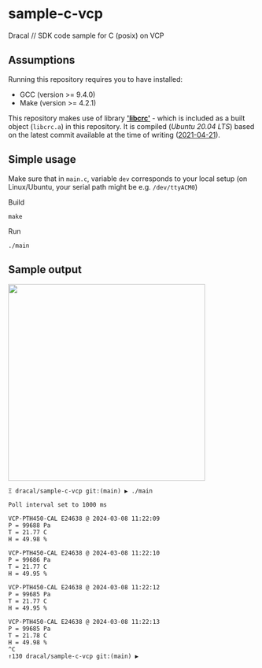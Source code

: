 # sample-c-vcp
Dracal // SDK code sample for C (posix) on VCP

## Assumptions

Running this repository requires you to have installed:
- GCC (version >= 9.4.0)
- Make (version >= 4.2.1)

This repository makes use of library [**'libcrc'**](https://github.com/lammertb/libcrc/) - which is included as a built object (`libcrc.a`) in this repository. It is compiled (_Ubuntu 20.04 LTS_) based on the latest commit available at the time of writing ([2021-04-21](https://github.com/lammertb/libcrc/commit/7719e2112a9a960b1bba130d02bebdf58e8701f1)).


## Simple usage

Make sure that in `main.c`, variable `dev` corresponds to your local setup (on Linux/Ubuntu, your serial path might be e.g. `/dev/ttyACM0`)

Build
```
make
```

Run
```
./main
```

## Sample output
<img src="https://github.com/Dracaltech/sample-c-vcp/assets/1357711/f97ecc9a-5e57-4e7e-9756-88717bce3e84" width=400 />


```
Ξ dracal/sample-c-vcp git:(main) ▶ ./main

Poll interval set to 1000 ms

VCP-PTH450-CAL E24638 @ 2024-03-08 11:22:09
P = 99688 Pa
T = 21.77 C
H = 49.98 %

VCP-PTH450-CAL E24638 @ 2024-03-08 11:22:10
P = 99686 Pa
T = 21.77 C
H = 49.95 %

VCP-PTH450-CAL E24638 @ 2024-03-08 11:22:12
P = 99685 Pa
T = 21.77 C
H = 49.95 %

VCP-PTH450-CAL E24638 @ 2024-03-08 11:22:13
P = 99685 Pa
T = 21.78 C
H = 49.98 %
^C
↑130 dracal/sample-c-vcp git:(main) ▶ 
```
